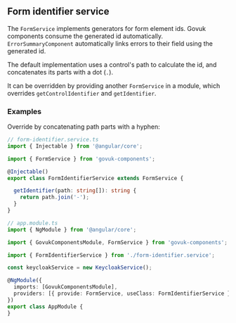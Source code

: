 ## Form identifier service

The `FormService` implements generators for form element ids.
Govuk components consume the generated id automatically.
`ErrorSummaryComponent` automatically links errors to their field using the generated id.

The default implementation uses a control's path to calculate the id, and concatenates its parts with a dot (`.`).

It can be overridden by providing another `FormService` in a module, which overrides `getControlIdentifier` and `getIdentifier`.

### Examples

Override by concatenating path parts with a hyphen:

```Typescript
// form-identifier.service.ts
import { Injectable } from '@angular/core';

import { FormService } from 'govuk-components';

@Injectable()
export class FormIdentifierService extends FormService {

  getIdentifier(path: string[]): string {
    return path.join('-');
  }
}

// app.module.ts
import { NgModule } from '@angular/core';

import { GovukComponentsModule, FormService } from 'govuk-components';

import { FormIdentifierService } from './form-identifier.service';

const keycloakService = new KeycloakService();

@NgModule({
  imports: [GovukComponentsModule],
  providers: [{ provide: FormService, useClass: FormIdentifierService }],
})
export class AppModule {
}
```

